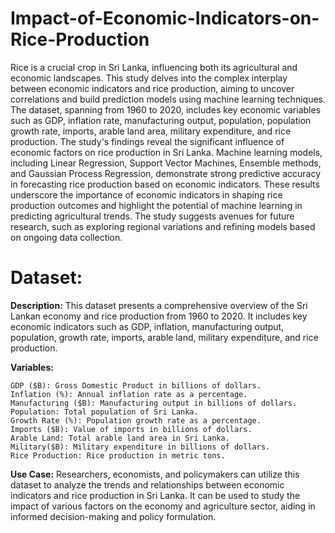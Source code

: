 # Impact-of-Economic-Indicators-on-Rice-Production

Rice is a crucial crop in Sri Lanka, influencing both its agricultural and economic landscapes. This study delves into the complex interplay between economic indicators and rice production, aiming to uncover correlations and build prediction models using machine learning techniques. The dataset, spanning from 1960 to 2020, includes key economic variables such as GDP, inflation rate, manufacturing output, population, population growth rate, imports, arable land area, military expenditure, and rice production. The study's findings reveal the significant influence of economic factors on rice production in Sri Lanka. Machine learning models, including Linear Regression, Support Vector Machines, Ensemble methods, and Gaussian Process Regression, demonstrate strong predictive accuracy in forecasting rice production based on economic indicators. These results underscore the importance of economic indicators in shaping rice production outcomes and highlight the potential of machine learning in predicting agricultural trends. The study suggests avenues for future research, such as exploring regional variations and refining models based on ongoing data collection.

# Dataset:

**Description:**
This dataset presents a comprehensive overview of the Sri Lankan economy and rice production from 1960 to 2020. It includes key economic indicators such as GDP, inflation, manufacturing output, population, growth rate, imports, arable land, military expenditure, and rice production.

**Variables:**

    GDP ($B): Gross Domestic Product in billions of dollars.
    Inflation (%): Annual inflation rate as a percentage.
    Manufacturing ($B): Manufacturing output in billions of dollars.
    Population: Total population of Sri Lanka.
    Growth Rate (%): Population growth rate as a percentage.
    Imports ($B): Value of imports in billions of dollars.
    Arable Land: Total arable land area in Sri Lanka.
    Military($B): Military expenditure in billions of dollars.
    Rice Production: Rice production in metric tons.

**Use Case:**
Researchers, economists, and policymakers can utilize this dataset to analyze the trends and relationships between economic indicators and rice production in Sri Lanka. It can be used to study the impact of various factors on the economy and agriculture sector, aiding in informed decision-making and policy formulation.
